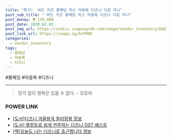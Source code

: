 ```yaml
--- 
title: "특가!  버드 키즈 롱패딩 피스 아동복 디즈니 다운 미니" 
post_sub_title: " 버드 키즈 롱패딩 피스 아동복 디즈니 다운 미니" 
post_money: ₩ 139,800 
post_date: 2020.02.02 
post_img_url: https://static.coupangcdn.com/image/vendor_inventory/b8d1/7c4681acf273f1abb43417245c8ea044afc10ea19924b23ccebdda91660e.jpg 
post_link_url: https://coupa.ng/bnTRNS 
categories: 
  - vendor_inventory 
tags: 
  - 롱패딩 
  - 아동복 
  - 디즈니 
--- 
```

  #롱패딩 #아동복 #디즈니 
<hr> 

> 망각 없이 행복은 있을 수 없다. - 모로아 


### POWER LINK

* <a href="https://blog.naver.com/sakai111/221760546489" target="_blank">[도서]디즈니 겨울왕국 컬러링북 정보</a>
* <a href="https://blog.naver.com/sakai111/221789929332" target="_blank">[도서] 플루트로 쉽게 연주하는 디즈니 OST 베스트</a>
* <a href="https://blog.naver.com/fasyy4321/221761749266" target="_blank">[책]오늘도 나는 디즈니로 출근합니다 정보</a>

